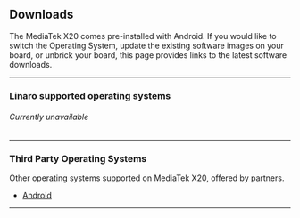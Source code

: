 ## Downloads

The MediaTek X20 comes pre-installed with Android. If you would like to switch the Operating System, update the existing software images on your board, or unbrick your board, this page provides links to the latest software downloads.

***

### Linaro supported operating systems

###### Currently unavailable

***

### Third Party Operating Systems

Other operating systems supported on MediaTek X20, offered by partners.

- [Android](ThirdParty/AOSP/README.md)

***
